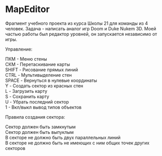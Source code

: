 # MapEditor
Фрагмент учебного проекта из курса Школы 21 для команды из 4 человек. Задача - написать аналог игр Doom и Duke Nukem 3D. Моей частью работы был редактор уровней, он запускается независимо от игры.

Управление:

ПКМ - Меню стены  
СКМ - Перетаскивание карты  
SHIFT - Рисование прямых линий  
CTRL - Мультивыделение стен  
SPACE - Вернуться в нулевые координаты  
Y - Создать сектор из красных стен  
L - Загрузить карту  
S - Сохранить карту  
U - Убрать последний сектор  
1 - Вкл/выкл вывод типов объектов  

Правила создания сектора:  

Сектор должен быть замкнутым  
Сектор должен быть выпуклым  
В секторе не должно быть двух параллельных линий  
В секторе не должно быть не имеющих с ним общих точек других секторов
